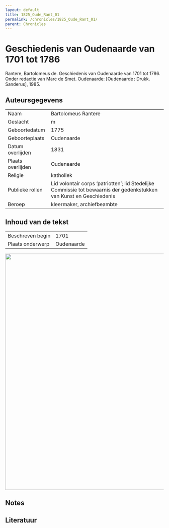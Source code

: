 ```yaml
---
layout: default
title: 1825_Oude_Rant_01
permalink: /chronicles/1825_Oude_Rant_01/
parent: Chronicles
--- 
```



# Geschiedenis van Oudenaarde van 1701 tot 1786 

Rantere, Bartolomeus de. Geschiedenis van Oudenaarde van 1701 tot 1786. Onder redactie van Marc de Smet. Oudenaarde: [Oudenaarde : Drukk. Sanderus], 1985. 

## Auteursgegevens 

| | | 
| --------------- | --------------- | 
| Naam | Bartolomeus Rantere | 
| Geslacht | m | 
| Geboortedatum | 1775 | 
| Geboorteplaats | Oudenaarde | 
| Datum overlijden | 1831 | 
| Plaats overlijden | Oudenaarde | 
| Religie | katholiek | 
| Publieke rollen | Lid volontair corps ‘patriotten’; lid Stedelijke Commissie tot bewaarnis der gedenkstukken van Kunst en Geschiedenis  | 
| Beroep | kleermaker, archiefbeambte | 

## Inhoud van de tekst 

| | | 
| --------------- | --------------- | 
| Beschreven begin | 1701 | 
| Plaats onderwerp | Oudenaarde | 

[<img src="..\..\barplots_chronicles\1825_Oude_Rant_01.jpg" width="750"/>](..\..\barplots_chronicles\1825_Oude_Rant_01.jpg) 

## Notes 

## Literatuur 

